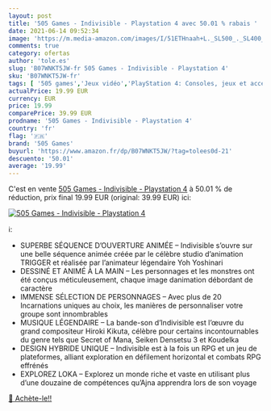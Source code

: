 ```yaml
---
layout: post
title: '505 Games - Indivisible - Playstation 4 avec 50.01 % rabais '
date: 2021-06-14 09:52:34
image: 'https://m.media-amazon.com/images/I/51ETHnaah+L._SL500_._SL400_.jpg'
comments: true
category: ofertas
author: 'tole.es'
slug: 'B07WNKT5JW-fr 505 Games - Indivisible - Playstation 4'
sku: 'B07WNKT5JW-fr'
tags: [ '505 games','Jeux vidéo','PlayStation 4: Consoles, jeux et accessoires', ]
actualPrice: 19.99 EUR
currency: EUR
price: 19.99
comparePrice: 39.99 EUR
prodname: '505 Games - Indivisible - Playstation 4'
country: 'fr'
flag: '🇫🇷'
brand: '505 Games'
buyurl: 'https://www.amazon.fr/dp/B07WNKT5JW/?tag=tolees0d-21'
descuento: '50.01'
average: '19.99'
---
```


C'est en vente [505 Games - Indivisible - Playstation 4](https://www.amazon.fr/dp/B07WNKT5JW/?tag=tolees0d-21)  à  50.01 % de réduction, prix final  19.99 EUR (original: 39.99 EUR) ici:

[![505 Games - Indivisible - Playstation 4](https://m.media-amazon.com/images/I/51ETHnaah+L._SL500_._SL400_.jpg)](https://www.amazon.fr/dp/B07WNKT5JW/?tag=tolees0d-21)

ℹ️:

- SUPERBE SÉQUENCE D’OUVERTURE ANIMÉE – Indivisible s’ouvre sur une belle séquence animée créée par le célèbre studio d’animation TRIGGER et réalisée par l’animateur légendaire Yoh Yoshinari
- DESSINÉ ET ANIMÉ À LA MAIN – Les personnages et les monstres ont été conçus méticuleusement, chaque image danimation débordant de caractère
- IMMENSE SÉLECTION DE PERSONNAGES – Avec plus de 20 Incarnations uniques au choix, les manières de personnaliser votre groupe sont innombrables
- MUSIQUE LÉGENDAIRE – La bande-son d’Indivisible est l’œuvre du grand compositeur Hiroki Kikuta, célèbre pour certains incontournables du genre tels que Secret of Mana, Seiken Densetsu 3 et Koudelka
- DESIGN HYBRIDE UNIQUE – Indivisible est à la fois un RPG et un jeu de plateformes, alliant exploration en défilement horizontal et combats RPG effrénés
- EXPLOREZ LOKA – Explorez un monde riche et vaste en utilisant plus d’une douzaine de compétences qu’Ajna apprendra lors de son voyage

[🛒 Achète-le!!](https://www.amazon.fr/dp/B07WNKT5JW/?tag=tolees0d-21)

